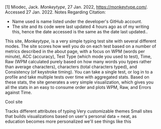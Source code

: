 [1] Miodec, Jack. *Monkeytype*, 27 Jan. 2022, https://monkeytype.com/. Accessed 27 Jan. 2022.
Notes Regarding Citation: 
- Name used is name listed under the developer's GitHub account. 
- The site and its code were last updated 4 hours ago as of my writing this, hence the date accessed is the same as the date last updated..

This site, *Monkeytype*, is a very simple typing test site with several different modes. The site scores how well you do on each test based on a number of metrics described in the about page, with a focus on WPM (words per minute), ACC (accuracy), Test Type (which mode you used to test), Time, Raw (WPM calculated purely based on how many words you types rather than average characters), characters (total characters typed), and Consistency (of keystroke timing). You can take a single test, or log in to a profile and take multiple tests over time with aggregated stats. Based on these stats, the site generates a very simple visualization, which gives you all the stats in an easy to consume order and plots WPM, Raw, and Errors against Time.

Cool site

Tracks different attributes of typing
Very customizable themes
Small sites that builds visualizations based on user's personal data = neat, as education becomes more personalized we'll see things like this 
